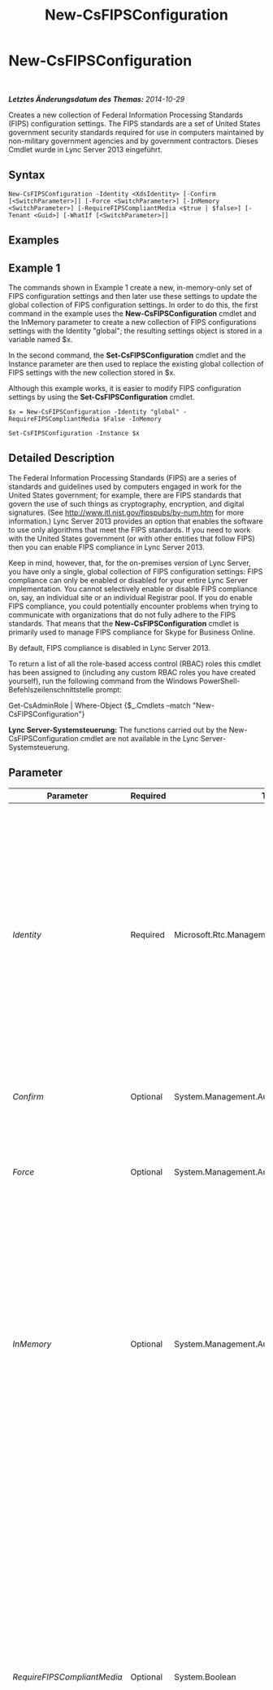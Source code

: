 ﻿---
title: New-CsFIPSConfiguration
TOCTitle: New-CsFIPSConfiguration
ms:assetid: 9ce030fb-fb6b-47a2-9fb9-69e8369b43be
ms:mtpsurl: https://technet.microsoft.com/de-de/library/JJ205114(v=OCS.15)
ms:contentKeyID: 49294896
ms.date: 05/19/2016
mtps_version: v=OCS.15
ms.translationtype: HT
---

# New-CsFIPSConfiguration

 

_**Letztes Änderungsdatum des Themas:** 2014-10-29_

Creates a new collection of Federal Information Processing Standards (FIPS) configuration settings. The FIPS standards are a set of United States government security standards required for use in computers maintained by non-military government agencies and by government contractors. Dieses Cmdlet wurde in Lync Server 2013 eingeführt.

## Syntax

    New-CsFIPSConfiguration -Identity <XdsIdentity> [-Confirm [<SwitchParameter>]] [-Force <SwitchParameter>] [-InMemory <SwitchParameter>] [-RequireFIPSCompliantMedia <$true | $false>] [-Tenant <Guid>] [-WhatIf [<SwitchParameter>]]

## Examples

## Example 1

The commands shown in Example 1 create a new, in-memory-only set of FIPS configuration settings and then later use these settings to update the global collection of FIPS configuration settings. In order to do this, the first command in the example uses the **New-CsFIPSConfiguration** cmdlet and the InMemory parameter to create a new collection of FIPS configurations settings with the Identity "global"; the resulting settings object is stored in a variable named $x.

In the second command, the **Set-CsFIPSConfiguration** cmdlet and the Instance parameter are then used to replace the existing global collection of FIPS settings with the new collection stored in $x.

Although this example works, it is easier to modify FIPS configuration settings by using the **Set-CsFIPSConfiguration** cmdlet.

    $x = New-CsFIPSConfiguration -Identity "global" -RequireFIPSCompliantMedia $False -InMemory
    
    Set-CsFIPSConfiguration -Instance $x

## Detailed Description

The Federal Information Processing Standards (FIPS) are a series of standards and guidelines used by computers engaged in work for the United States government; for example, there are FIPS standards that govern the use of such things as cryptography, encryption, and digital signatures. (See <http://www.itl.nist.gov/fipspubs/by-num.htm> for more information.) Lync Server 2013 provides an option that enables the software to use only algorithms that meet the FIPS standards. If you need to work with the United States government (or with other entities that follow FIPS) then you can enable FIPS compliance in Lync Server 2013.

Keep in mind, however, that, for the on-premises version of Lync Server, you have only a single, global collection of FIPS configuration settings: FIPS compliance can only be enabled or disabled for your entire Lync Server implementation. You cannot selectively enable or disable FIPS compliance on, say, an individual site or an individual Registrar pool. If you do enable FIPS compliance, you could potentially encounter problems when trying to communicate with organizations that do not fully adhere to the FIPS standards. That means that the **New-CsFIPSConfiguration** cmdlet is primarily used to manage FIPS compliance for Skype for Business Online.

By default, FIPS compliance is disabled in Lync Server 2013.

To return a list of all the role-based access control (RBAC) roles this cmdlet has been assigned to (including any custom RBAC roles you have created yourself), run the following command from the Windows PowerShell-Befehlszeilenschnittstelle prompt:

Get-CsAdminRole | Where-Object {$\_.Cmdlets –match "New-CsFIPSConfiguration"}

**Lync Server-Systemsteuerung:** The functions carried out by the New-CsFIPSConfiguration cmdlet are not available in the Lync Server-Systemsteuerung.

## Parameter


<table>
<colgroup>
<col style="width: 25%" />
<col style="width: 25%" />
<col style="width: 25%" />
<col style="width: 25%" />
</colgroup>
<thead>
<tr class="header">
<th>Parameter</th>
<th>Required</th>
<th>Type</th>
<th>Description</th>
</tr>
</thead>
<tbody>
<tr class="odd">
<td><p><em>Identity</em></p></td>
<td><p>Required</p></td>
<td><p>Microsoft.Rtc.Management.Xds.XdsIdentity</p></td>
<td><p>Unique identifier for the new collection of FIPS configuration settings. Because Lync Server 2013 only supports a single, global collection of FIPS settings, the only way you can use this parameter is to create a &quot;new&quot; global collection that exists only in memory. You will also need to use the InMemory parameter in order to do that.</p></td>
</tr>
<tr class="even">
<td><p><em>Confirm</em></p></td>
<td><p>Optional</p></td>
<td><p>System.Management.Automation.SwitchParameter</p></td>
<td><p>Prompts you for confirmation before executing the command.</p></td>
</tr>
<tr class="odd">
<td><p><em>Force</em></p></td>
<td><p>Optional</p></td>
<td><p>System.Management.Automation.SwitchParameter</p></td>
<td><p>Suppresses the display of any non-fatal error message that might occur when running the command.</p></td>
</tr>
<tr class="even">
<td><p><em>InMemory</em></p></td>
<td><p>Optional</p></td>
<td><p>System.Management.Automation.SwitchParameter</p></td>
<td><p>Creates an object reference without actually committing the object as a permanent change. If you assign the output of this cmdlet called with this parameter to a variable, you can make changes to the properties of the object reference and then commit those changes by calling this cmdlet’s matching Set- cmdlet.</p></td>
</tr>
<tr class="odd">
<td><p><em>RequireFIPSCompliantMedia</em></p></td>
<td><p>Optional</p></td>
<td><p>System.Boolean</p></td>
<td><p>When set to True, Lync Server 2013 will only allow media sessions with entities that use FIPS compliant algorithms for authentication and authorization.</p>
<p>Note that, if you require FIPS compliance, then your users will no longer be able to connect to your system by using a Microsoft Lync Server 2010 A/V Edge server. Instead, you will need to upgrade all your Edge servers to Lync 2013. Additionally, users with Lync 2010 (or earlier) clients will no longer be able to access media via a 2013 A/V Edge server.</p>
<p>The default value is False.</p></td>
</tr>
<tr class="even">
<td><p><em>Tenant</em></p></td>
<td><p>Optional</p></td>
<td><p>System.Guid</p></td>
<td><p>Globally unique identifier (GUID) of the Skype for Business Online tenant account for which the new FIPS configuration settings are being created. For example:</p>
<p>–Tenant &quot;38aad667-af54-4397-aaa7-e94c79ec2308&quot;</p>
<p>You can return the tenant ID for each of your tenants by running this command:</p>
<p>Get-CsTenant | Select-Object DisplayName, TenantID</p></td>
</tr>
<tr class="odd">
<td><p><em>WhatIf</em></p></td>
<td><p>Optional</p></td>
<td><p>System.Management.Automation.SwitchParameter</p></td>
<td><p>Describes what would happen if you executed the command without actually executing the command.</p></td>
</tr>
</tbody>
</table>


## Input Types

None. The **New-CsFIPSConfiguration** cmdlet does not accept pipelined input.

## Return Types

The **New-CsFIPSConfiguration** cmdlet creates new instances of the Microsoft.Rtc.Management.WritableConfig.Settings.FIPSConfiguration.FIPSConfiguration object.

## Siehe auch

#### Weitere Ressourcen

[Get-CsFIPSConfiguration](get-csfipsconfiguration.md)  
[Remove-CsFIPSConfiguration](remove-csfipsconfiguration.md)  
[Set-CsFIPSConfiguration](set-csfipsconfiguration.md)

